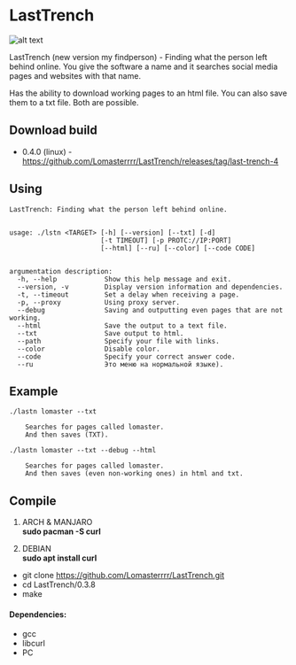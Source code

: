 # LastTrench
![alt text](https://i.imgur.com/DVA2JF2.png)


LastTrench (new version my findperson) - Finding what the person left behind online.
You give the software a name and it searches social media pages and websites with that name.

Has the ability to download working pages to an html file.
You can also save them to a txt file.
Both are possible.

## Download build
- 0.4.0 (linux) - https://github.com/Lomasterrrr/LastTrench/releases/tag/last-trench-4

## Using
```
LastTrench: Finding what the person left behind online.


usage: ./lstn <TARGET> [-h] [--version] [--txt] [-d]
                       [-t TIMEOUT] [-p PROTC://IP:PORT]
                       [--html] [--ru] [--color] [--code CODE]


argumentation description:
  -h, --help            Show this help message and exit.
  --version, -v         Display version information and dependencies.
  -t, --timeout         Set a delay when receiving a page.
  -p, --proxy           Using proxy server.
  --debug               Saving and outputting even pages that are not working.
  --html                Save the output to a text file.
  --txt                 Save output to html.
  --path                Specify your file with links.
  --color               Disable color.
  --code                Specify your correct answer code.
  --ru                  Это меню на нормальной языке).

```

## Example
```
./lastn lomaster --txt

    Searches for pages called lomaster.
    And then saves (TXT).
    
./lastn lomaster --txt --debug --html

    Searches for pages called lomaster.
    And then saves (even non-working ones) in html and txt.
```

## Compile
1. ARCH & MANJARO  
        **sudo pacman -S curl**
       
2. DEBIAN      
        **sudo apt install curl**


- git clone https://github.com/Lomasterrrr/LastTrench.git
- cd LastTrench/0.3.8
- make

#### Dependencies:
- gcc
- libcurl
- PC
